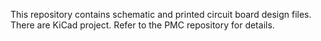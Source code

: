
This repository contains schematic and printed circuit board design files.
There are KiCad project. Refer to the PMC repository for details.

